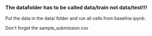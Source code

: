 ### The datafolder has to be called data/train not data/test!!!

Put the data in the data/ folder and run all cells from baseline.ipynb.

Don't forget the sample_submission.csv
